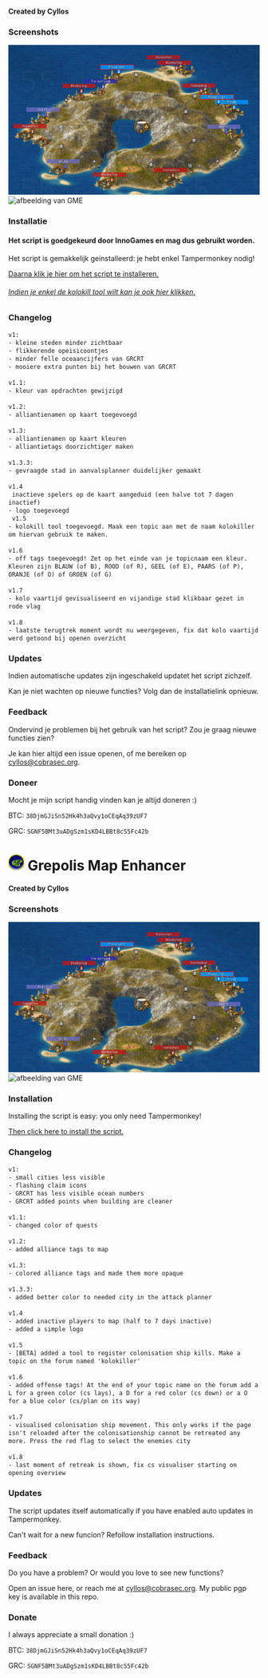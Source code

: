 #### Created by Cyllos

### Screenshots
![afbeelding van GME](https://github.com/Cyllos42/GME/raw/master/sources/afbeelding.png)
![afbeelding van GME](https://cdn.discordapp.com/attachments/357957331113345026/383591149622788097/a9c5b55a-1e19-4bc4-a2a3-9a07f339369d.png)

### Installatie
#### Het script is goedgekeurd door InnoGames en mag dus gebruikt worden.

Het script is gemakkelijk geinstalleerd: je hebt enkel Tampermonkey nodig!

[Daarna klik je hier om het script te installeren.](https://github.com/Cyllos42/GME/raw/master/GrepolisMapEnhancer.user.js)

###### [Indien je enkel de kolokill tool wilt kan je ook hier klikken.](https://github.com/Cyllos42/GME/raw/master/kolokilltool.user.js)


### Changelog
```
v1:
- kleine steden minder zichtbaar
- flikkerende opeisicoontjes
- minder felle oceaancijfers van GRCRT
- mooiere extra punten bij het bouwen van GRCRT

v1.1:
- kleur van opdrachten gewijzigd

v1.2:
- alliantienamen op kaart toegevoegd

v1.3:
- alliantienamen op kaart kleuren
- alliantietags doorzichtiger maken

v1.3.3:
- gevraagde stad in aanvalsplanner duidelijker gemaakt

v1.4
 inactieve spelers op de kaart aangeduid (een halve tot 7 dagen inactief)
- logo toegevoegd
 v1.5
- kolokill tool toegevoegd. Maak een topic aan met de naam kolokiller om hiervan gebruik te maken.

v1.6
- off tags toegevoegd! Zet op het einde van je topicnaam een kleur. Kleuren zijn BLAUW (of B), ROOD (of R), GEEL (of E), PAARS (of P), ORANJE (of O) of GROEN (of G)

v1.7
- kolo vaartijd gevisualiseerd en vijandige stad klikbaar gezet in rode vlag

v1.8
- laatste terugtrek moment wordt nu weergegeven, fix dat kolo vaartijd werd getoond bij openen overzicht
```
### Updates

Indien automatische updates zijn ingeschakeld updatet het script zichzelf.

Kan je niet wachten op nieuwe functies? Volg dan de installatielink opnieuw.

### Feedback

Ondervind je problemen bij het gebruik van het script? Zou je graag nieuwe functies zien?

Je kan hier altijd een issue openen, of me bereiken op [cyllos@cobrasec.org](mailto:cyllos@cobrasec.org).

### Doneer

Mocht je mijn script handig vinden kan je altijd doneren :)

BTC: `38DjmGJiSn52Hk4h3aQvy1oCEqAq39zUF7`

GRC: `SGNF5BMt3uADgSzm1sKD4LBBt8cS5Fc42b`

# ![logo](https://github.com/Cyllos42/GME/raw/master/sources/logo.png) Grepolis Map Enhancer

#### Created by Cyllos

### Screenshots
![afbeelding van GME](https://github.com/Cyllos42/GME/raw/master/sources/afbeelding.png)
![afbeelding van GME](https://cdn.discordapp.com/attachments/357957331113345026/383591149622788097/a9c5b55a-1e19-4bc4-a2a3-9a07f339369d.png)

### Installation

Installing the script is easy: you only need Tampermonkey!

[Then click here to install the script.](https://github.com/Cyllos42/GME/raw/master/GrepolisMapEnhancer.user.js)


### Changelog
```
v1:
- small cities less visible
- flashing claim icons
- GRCRT has less visible ocean numbers
- GRCRT added points when building are cleaner

v1.1:
- changed color of quests

v1.2:
- added alliance tags to map

v1.3:
- colored alliance tags and made them more opaque

v1.3.3:
- added better color to needed city in the attack planner

v1.4
- added inactive players to map (half to 7 days inactive)
- added a simple logo

v1.5
- [BETA] added a tool to register colonisation ship kills. Make a topic on the forum named 'kolokiller'

v1.6
- added offense tags! At the end of your topic name on the forum add a L for a green color (cs lays), a D for a red color (cs down) or a O for a blue color (cs/plan on its way)

v1.7
- visualised colonisation ship movement. This only works if the page isn't reloaded after the colonisationship cannot be retreated any more. Press the red flag to select the enemies city

v1.8
- last moment of retreak is shown, fix cs visualiser starting on opening overview
```
### Updates

The script updates itself automatically if you have enabled auto updates in Tampermonkey.

Can't wait for a new funcion? Refollow installation instructions.

### Feedback

Do you have a problem? Or would you love to see new functions?

Open an issue here, or reach me at [cyllos@cobrasec.org](mailto:cyllos@cobrasec.org).
My public pgp key is available in this repo.

### Donate

I always appreciate a small donation :)

BTC: `38DjmGJiSn52Hk4h3aQvy1oCEqAq39zUF7`

GRC: `SGNF5BMt3uADgSzm1sKD4LBBt8cS5Fc42b`
